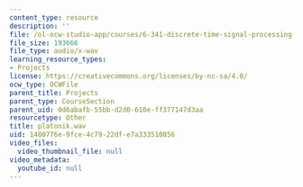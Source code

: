 ```yaml
---
content_type: resource
description: ''
file: /ol-ocw-studio-app/courses/6-341-discrete-time-signal-processing-fall-2005/1480776e9fce4c7922dfe7a333510856_platonik.wav
file_size: 193666
file_type: audio/x-wav
learning_resource_types:
- Projects
license: https://creativecommons.org/licenses/by-nc-sa/4.0/
ocw_type: OCWFile
parent_title: Projects
parent_type: CourseSection
parent_uid: 0d6abafb-55bb-d2d0-610e-ff377147d3aa
resourcetype: Other
title: platonik.wav
uid: 1480776e-9fce-4c79-22df-e7a333510856
video_files:
  video_thumbnail_file: null
video_metadata:
  youtube_id: null
---
```


